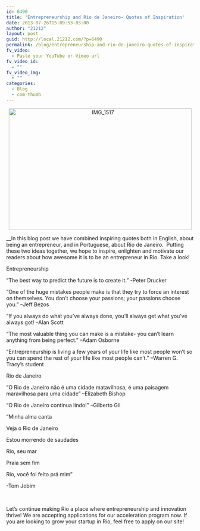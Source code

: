 ```yaml
---
id: 6490
title: 'Entrepreneurship and Rio de Janeiro- Quotes of Inspiration'
date: 2013-07-26T15:09:53-03:00
author: "21212"
layout: post
guid: http://local.21212.com/?p=6490
permalink: /blog/entrepreneurship-and-rio-de-janeiro-quotes-of-inspiration/
fv_video:
  - Paste your YouTube or Vimeo url
fv_video_id:
  - ""
fv_video_img:
  - ""
categories:
  - Blog
  - com-thumb
---
```

<p style="text-align: center;">
  <a href="http://local.21212.com/assets/wp-content/uploads/2013/07/IMG_1517.jpg"><img class=" wp-image-6491 aligncenter" alt="IMG_1517" src="{{ site.url }}/assets/wp-content/uploads/2013/07/IMG_1517-1024x682.jpg" width="491" height="327" srcset="{{ site.url }}/assets/wp-content/uploads/2013/07/IMG_1517-1024x682.jpg 1024w, {{ site.url }}/assets/wp-content/uploads/2013/07/IMG_1517-300x200.jpg 300w, {{ site.url }}/assets/wp-content/uploads/2013/07/IMG_1517.jpg 1440w" sizes="(max-width: 491px) 100vw, 491px" /></a>
</p>

__In this blog post we have combined inspiring quotes both in English, about being an entrepreneur, and in Portuguese, about Rio de Janeiro.  Putting these two ideas together, we hope to inspire, enlighten and motivate our readers about how awesome it is to be an entrepreneur in Rio. Take a look!

Entrepreneurship

“The best way to predict the future is to create it.” -Peter Drucker

“One of the huge mistakes people make is that they try to force an interest on themselves. You don’t choose your passions; your passions choose you.” –Jeff Bezos

“If you always do what you’ve always done, you’ll always get what you’ve always got! –Alan Scott

“The most valuable thing you can make is a mistake- you can’t learn anything from being perfect.” –Adam Osborne

“Entrepreneurship is living a few years of your life like most people won’t so you can spend the rest of your life like most people can’t.” –Warren G. Tracy’s student

Rio de Janeiro

“O Rio de Janeiro não é uma cidade matavilhosa, é uma paisagem maravilhosa para uma cidade” –Elizabeth Bishop

“O Rio de Janeiro continua lindo!” –Gilberto Gil

“Minha alma canta

Veja o Rio de Janeiro

Estou morrendo de saudades

Rio, seu mar

Praia sem fim

Rio, você foi feito prá mim”

-Tom Jobim

&nbsp;

Let’s continue making Rio a place where entrepreneurship and innovation thrive! We are accepting applications for our acceleration program now. If you are looking to grow your startup in Rio, feel free to apply on our site!